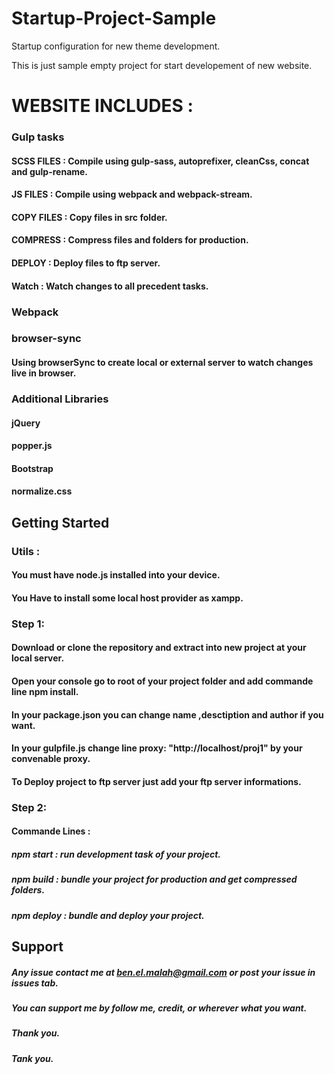 # Startup-Project-Sample
Startup configuration for new theme development.

This is just sample empty project for start developement of new website.

# WEBSITE INCLUDES :

### Gulp tasks
####  SCSS FILES  : Compile using gulp-sass, autoprefixer, cleanCss, concat and gulp-rename.
####  JS FILES    : Compile using webpack and webpack-stream.
####  COPY FILES  : Copy files in src folder.
####  COMPRESS    : Compress files and folders for production.
####  DEPLOY      : Deploy files to ftp server.
####  Watch       : Watch changes to all precedent tasks.

### Webpack
### browser-sync
####  Using browserSync to create local or external server to watch changes live in browser.

### Additional Libraries
####  jQuery
####  popper.js
####  Bootstrap
####  normalize.css

##  Getting Started
###   Utils :
####  You must have node.js installed into your device.
####  You Have to install some local host provider as xampp.
###   Step 1:
####  Download or clone the repository and extract into new project at your local server.
####  Open your console go to root of your project folder and add commande line npm install.
####  In your package.json you can change name ,desctiption and author if you want.
####  In your gulpfile.js change line proxy: "http://localhost/proj1" by your convenable proxy.
####  To Deploy project to ftp server just add your ftp server informations.
###   Step 2:
####  Commande Lines :
##### npm start   : run development task of your project.
##### npm build   : bundle your project for production and get compressed folders.
##### npm deploy  : bundle and deploy your project.

##  Support
#####   Any issue contact me at ben.el.malah@gmail.com or post your issue in issues tab.
#####   You can support me by follow me, credit, or wherever what you want.
#####   Thank you.
#####   Tank you.
